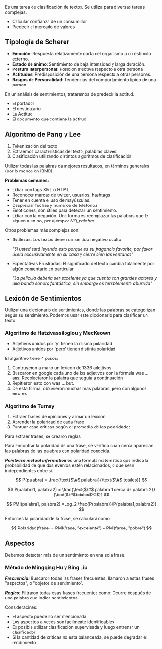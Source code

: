 Es una tarea de clasificación de textos. Se utiliza para diversas tareas complejas.

- Calcular confianza de un consumidor
- Predecir el mercado de valores

## Tipología de Scherer

- **Emoción**: Respuesta relativamente corta del organismo a un estímulo externo.
- **Estado de ánimo**: Sentimiento de baja intensidad y larga duración.
- **Postura Interpersonal**: Posición afectiva respecto a otra persona
- **Actitudes**: Predisposición de una persona respecto a otras personas.
- **Rasgos de Personalidad**: Tendencias del comportamiento típico de una person

En un análisis de sentimientos, trataremos de predecir la actitud.

- El portador
- El destinatario
- La Actitud
- El documento que contiene la actitud

## Algoritmo de Pang y Lee

1. Tokenización del texto
2. Extraemos características del texto, palabras claves.
3. Clasificación utilizando distintos algoritmos de clasificación

Utilizar todas las palabras da mejores resultados, en términos generales (por lo menos en IBMD).

**Problemas comunes:**

- Lidiar con tags XML o HTML
- Reconocer marcas de twitter, usuarios, hashtags
- Tener en cuenta el uso de mayúsculas.
- Despreciar fechas y numeros de telefonos
- Emoticones, son útiles para detectar un sentimiento.
- Lidiar con la negación. Una forma es reemplazar las palabras que le siguen a un no, por ejemplo: *NO_palabra*

Otros problemas más complejos son:

- Sutilezas: Los textos tienen un sentido negativo oculto

	*"Si usted está leyendo esto porque es su fragancia favorita, por favor úsela exclusivamente en su casa y cierre bien las ventanas"*

- Expectativas Frustradas: El significado del texto cambia totalmente por algún comentario en particular

	*"La película debería ser excelente ya que cuenta con grandes actores y una banda sonora fantástica, sin embargo es terriblemente aburrida"*

## Lexicón de Sentimientos

Utilizar una diccionario de sentimientos, donde las palabras se categorizan según su sentimiento. Podemos usar este diccionario para clasificar un texto.

### Algoritmo de Hatzivassiloglou y MecKeown

- Adjetivos unidos por 'y' tienen la misma polaridad
- Adjetivos unidos por 'pero' tienen distinta polaridad

El algoritmo tiene 4 pasos:

1. Contruyeron a mano un leyicon de 1336 adejtivos
2. Buscaron en google cada uno de los adjetivos con la formula was … ans. Recolectaron la palabra que seguia a continuación
3. Repitieron esto con was … but.
4. De esta forma, obtuvieron muchas mas palabras, pero con algunos errores

### Algoritmo de Turney

1. Extraer frases de opiniones y armar un lexicon
2. Aprender la polaridad de cada frase
3. Puntuar casa críticas según el promedio de las polaridades

Para extraer frases, se crearon reglas.

Para encontrar la polaridad de una frase, se verifico cuan cerca aparecían las palabras de las palabras con polaridad conocida.

***Pointwise mutual information*** es una fórmula matemática que indica la probabilidad de que dos eventos estén relacionados, o que sean independientes entre si.

$$
P(palabra) = \frac{\text{$\#$ palabra}}{\text{$\#$ totales}}
$$

$$
P(palabra1, palabra2) = \frac{\text{$\#$ palabra 1 cerca de palabra 2}}{\text{$\#$totales$^2$}}
$$

$$
PMI(palabra1, palabra2) =Log_2 \frac{P(palabra)}{P(palabra1,palabra2)}
$$

Entonces la polaridad de la frase, se calculará como

$$
Polaridad(frase) = PMI(frase, "excelente") - PMI(farse, "pobre")
$$

## Aspectos

Debemos detectar más de un sentimiento en una sola frase.

### Método de Mingqing Hu y Bing Liu

***Frecuencia:*** Buscaron todas las frases frecuentes, llamaron a estas frases "aspectos", o "objetos de sentimiento".

***Reglas:*** Filtraron todas esas frases frecuentes como: Ocurre después de una palabra que indica sentimientos.

Consideracines:

- El aspecto puede no ser mencionada
- Los aspectos a veces son facilmente identificables
- Es posible utilizar clasificación supervisada y luego entrenar un clasificador
- Si la cantidad de criticas no esta balanceada, se puede degradar el rendimiento
